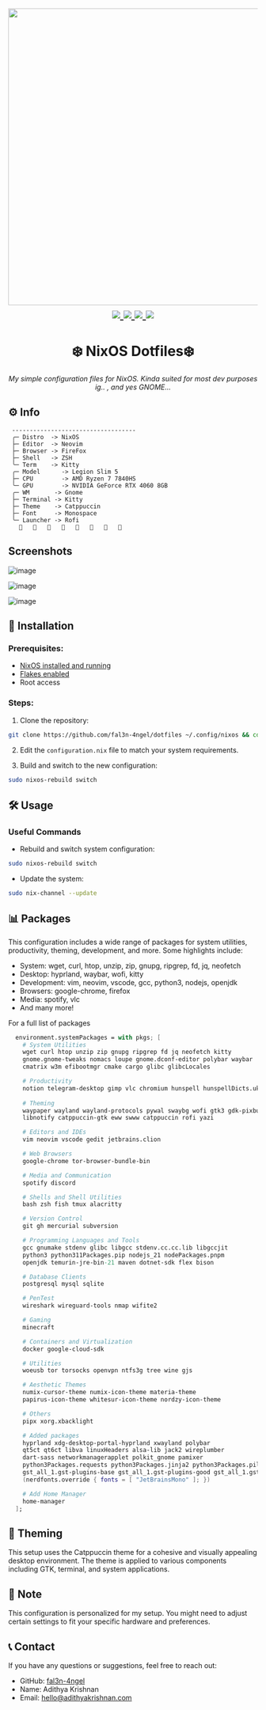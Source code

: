 <h1 align="center">
<a href='#'><img src="https://raw.githubusercontent.com/catppuccin/catppuccin/main/assets/palette/macchiato.png" width="600px"/></a>
  <br>
  <div>
    <a href="https://github.com/fal3n-4ngel/dotfiles/issues">
        <img src="https://img.shields.io/github/issues/fal3n-4ngel/dotfiles?color=fab387&labelColor=303446&style=for-the-badge">
    </a>
    <a href="https://github.com/fal3n-4ngel/dotfiles/stargazers">
        <img src="https://img.shields.io/github/stars/fal3n-4ngel/dotfiles?color=ca9ee6&labelColor=303446&style=for-the-badge">
    </a>
    <a href="https://github.com/fal3n-4ngel/dotfiles">
        <img src="https://img.shields.io/github/repo-size/fal3n-4ngel/dotfiles?color=ea999c&labelColor=303446&style=for-the-badge">
    </a>
    <a href="https://github.com/fal3n-4ngel/dotfiles/LICENSE">
        <img src="https://img.shields.io/static/v1.svg?style=for-the-badge&label=License&message=MIT&logoColor=ca9ee6&colorA=313244&colorB=cba6f7"/>
    </a>
    <br>
    </div>

   </h1>
   <h1 align="center"> ❄️ NixOS Dotfiles❄️</h1>

<div align="center">

*My simple configuration files for NixOS. Kinda suited for most dev purposes ig.. , and yes GNOME...*

</div>

## ⚙️ Info
```mint
 -----------------------------------
 ╭─ Distro  -> NixOS
 ├─ Editor  -> Neovim
 ├─ Browser -> FireFox
 ├─ Shell   -> ZSH
 ╰─ Term    -> Kitty
 ╭─ Model      -> Legion Slim 5
 ├─ CPU        -> AMD Ryzen 7 7840HS
 ╰─ GPU        -> NVIDIA GeForce RTX 4060 8GB
 ╭─ WM       -> Gnome
 ├─ Terminal -> Kitty
 ├─ Theme    -> Catppuccin
 ├─ Font     -> Monospace
 ╰─ Launcher -> Rofi
                        
```

## Screenshots

![image](https://github.com/user-attachments/assets/f03c5b6d-69a0-4a88-b5ff-45ac832e20cb)

![image](https://github.com/user-attachments/assets/15dbb64d-1d7a-40be-9e73-3b37e5673a8f)

![image](https://github.com/user-attachments/assets/3e09ea2c-7987-4e90-adc5-988067490460)





## 🚀 Installation

### Prerequisites:

- [NixOS installed and running](https://nixos.org/manual/nixos/stable/index.html#ch-installation)
- [Flakes enabled](https://nixos.wiki/wiki/flakes)
- Root access

### Steps:

1. Clone the repository:

```bash
git clone https://github.com/fal3n-4ngel/dotfiles ~/.config/nixos && cd ~/.config/nixos
```

2. Edit the `configuration.nix` file to match your system requirements.

3. Build and switch to the new configuration:

```bash
sudo nixos-rebuild switch
```

## 🛠️ Usage

### Useful Commands

- Rebuild and switch system configuration:
```bash
sudo nixos-rebuild switch
```

- Update the system:
```bash
sudo nix-channel --update
```

## 📊 Packages

This configuration includes a wide range of packages for system utilities, productivity, theming, development, and more. Some highlights include:

- System: wget, curl, htop, unzip, zip, gnupg, ripgrep, fd, jq, neofetch
- Desktop: hyprland, waybar, wofi, kitty
- Development: vim, neovim, vscode, gcc, python3, nodejs, openjdk
- Browsers: google-chrome, firefox
- Media: spotify, vlc
- And many more!

For a full list of packages
```nix
  environment.systemPackages = with pkgs; [
    # System Utilities
    wget curl htop unzip zip gnupg ripgrep fd jq neofetch kitty
    gnome.gnome-tweaks nomacs loupe gnome.dconf-editor polybar waybar
    cmatrix w3m efibootmgr cmake cargo glibc glibcLocales

    # Productivity
    notion telegram-desktop gimp vlc chromium hunspell hunspellDicts.uk_UA hunspellDicts.th_TH
    
    # Theming
    waypaper wayland wayland-protocols pywal swaybg wofi gtk3 gdk-pixbuf
    libnotify catppuccin-gtk eww swww catppuccin rofi yazi

    # Editors and IDEs
    vim neovim vscode gedit jetbrains.clion

    # Web Browsers
    google-chrome tor-browser-bundle-bin

    # Media and Communication
    spotify discord

    # Shells and Shell Utilities
    bash zsh fish tmux alacritty

    # Version Control
    git gh mercurial subversion

    # Programming Languages and Tools
    gcc gnumake stdenv glibc libgcc stdenv.cc.cc.lib libgccjit
    python3 python311Packages.pip nodejs_21 nodePackages.pnpm
    openjdk temurin-jre-bin-21 maven dotnet-sdk flex bison

    # Database Clients
    postgresql mysql sqlite

    # PenTest
    wireshark wireguard-tools nmap wifite2

    # Gaming
    minecraft

    # Containers and Virtualization
    docker google-cloud-sdk

    # Utilities
    woeusb tor torsocks openvpn ntfs3g tree wine gjs

    # Aesthetic Themes
    numix-cursor-theme numix-icon-theme materia-theme
    papirus-icon-theme whitesur-icon-theme nordzy-icon-theme

    # Others
    pipx xorg.xbacklight

    # Added packages
    hyprland xdg-desktop-portal-hyprland xwayland polybar
    qt5ct qt6ct libva linuxHeaders alsa-lib jack2 wireplumber
    dart-sass networkmanagerapplet polkit_gnome pamixer
    python3Packages.requests python3Packages.jinja2 python3Packages.pillow
    gst_all_1.gst-plugins-base gst_all_1.gst-plugins-good gst_all_1.gst-plugins-ugly
    (nerdfonts.override { fonts = [ "JetBrainsMono" ]; })

    # Add Home Manager
    home-manager
  ];
```

## 🎨 Theming

This setup uses the Catppuccin theme for a cohesive and visually appealing desktop environment. The theme is applied to various components including GTK, terminal, and system applications.

## 📝 Note

This configuration is personalized for my setup. You might need to adjust certain settings to fit your specific hardware and preferences.

## 📞 Contact

If you have any questions or suggestions, feel free to reach out:

- GitHub: [fal3n-4ngel](https://github.com/fal3n-4ngel)
- Name: Adithya Krishnan
- Email: hello@adithyakrishnan.com
